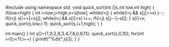 #include <iostream>
using namespace std;
 void quick_sort(int []s,int low,int high)
 {
    if(low<high)
    {
      int i=low;j=high;x=s[low];
      while(i<j)
      {
        while(i<j && s[j]>=x)
          j--;
        if(i<j)
          s[i++]=s[j];
        while(i<j && s[i]<x)
          i++;
        if(i<j)
          s[j--]=s[i];
      }
      s[i]=x;
      quick_sort(s,low,i-1);
      quick_sort(s,i+1,high);
    }
 }
 
 int main()
 {
    int s[]={1,9,2,8,3,4,7,6,0,6,11};
    quick_sort(s,0,10);
    for(int i=0;i<11;i++)
    {
      printf("%d\t",s[i]);
    }
 }
